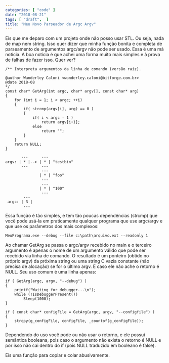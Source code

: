 ```yaml
---
categories: [ "code" ]
date: "2018-08-21"
tags: [ "draft",  ]
title: "Meu Novo Parseador de Argc Argv"
---
```

Eis que me deparo com um projeto onde não posso usar STL. Ou seja, nada
de map nem string. Isso quer dizer que minha função bonita e completa
de parseamento de argumentos argc/argv não pode ser usado. Essa é uma
má notícia. A boa notícia é que achei uma forma muito mais simples
e à prova de falhas de fazer isso. Quer ver?

    /** Interpreta argumentos da linha de comando (versão raiz).
    
    @author Wanderley Caloni <wanderley.caloni@bitforge.com.br>
    @date 2018-08
    */
    const char* GetArg(int argc, char* argv[], const char* arg)
    {
        for (int i = 1; i < argc; ++i)
        {
            if( strcmp(argv[i], arg) == 0 )
            {
                if( i < argc - 1 )
                    return argv[i+1];
                else
                    return "";
            }
        }
        return NULL;
    }

           ---      --- 
    argv: | * |--> | * | "testbin"
           ---      --- 
                    --- 
                   | * | "foo"
                    --- 
                    --- 
                   | * | "100"
                    --- 
            --- 
     argc: | 3 |
            --- 

Essa função é tão simples, e tem tão poucas dependências (strcmp)
que você pode usá-la em praticamente qualquer programa que use argc/argv
e que use os parâmetros dos mais complexos:

    MeuPrograma.exe --debug --file c:\path\arquivo.ext --readonly 1

Ao chamar GetArg se passa o argc/argv recebido no main e o terceiro
argumento é apenas o nome de um argumento válido que pode ser recebido
via linha de comando. O resultado é um ponteiro (obtido no próprio
argv) da próxima string ou uma string C vazia constante (não precisa
de alocação) se for o último argv. E caso ele não ache o retorno é
NULL. Seu uso comum é uma linha apenas:

    if ( GetArg(argc, argv, "--debug") )
    {
        printf("Waiting for debugger...\n");
        while (!IsDebuggerPresent())
            Sleep(1000);
    }

    if ( const char* configFile = GetArg(argc, argv, "--configfile") )
    {
        strcpy(g_configFile, configFile, _countof(g_configFile));
    }

Dependendo do uso você pode ou não usar o retorno, e ele possui
semântica booleana, pois caso o argumento não exista o retorno é
NULL e por isso não cai dentro do if (pois NULL traduzido em booleano
é false).

Eis uma função para copiar e colar abusivamente.
